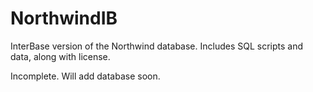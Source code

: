 # NorthwindIB
InterBase version of the Northwind database. Includes SQL scripts and data, along with license.

Incomplete. Will add database soon.
